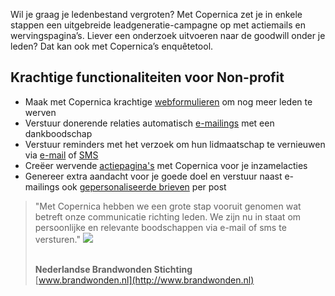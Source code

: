 Wil je graag je ledenbestand vergroten? Met Copernica zet je in enkele
stappen een uitgebreide leadgeneratie-campagne op met actiemails en
wervingspagina’s. Liever een onderzoek uitvoeren naar de goodwill onder
je leden? Dat kan ook met Copernica’s enquêtetool.

Krachtige functionaliteiten voor Non-profit
-------------------------------------------

-   Maak met Copernica krachtige
    [webformulieren](http://www.copernica.com/nl/functies/webpaginas/verschillende-soorten-webformulieren "Webformulieren")
    om nog meer leden te werven
-   Verstuur donerende relaties automatisch
    [e-mailings](http://www.copernica.com/nl/functies/e-mailings "E-mailings")
    met een dankboodschap
-   Verstuur reminders met het verzoek om hun lidmaatschap te vernieuwen
    via
    [e-mail](http://www.copernica.com/nl/functies/e-mailings/verzenden-naar-je-doelgroep "e-mail")
    of
    [SMS](http://www.copernica.com/nl/functies/mobile/sms-bericht-verzenden "SMS")
-   Creëer wervende
    [actiepagina's](http://www.copernica.com/nl/functies/webpaginas/maak-en-publiceer-je-eigen-webpaginas)
    met Copernica voor je inzamelacties
-   Genereer extra aandacht voor je goede doel en verstuur naast
    e-mailings ook [gepersonaliseerde
    brieven](./create-your-personalized-pdf.md)
    per post

> "Met Copernica hebben we een grote stap vooruit genomen wat betreft
> onze communicatie richting leden. We zijn nu in staat om persoonlijke
> en relevante boodschappen via e-mail of sms te versturen."
> ![](testimonials/nl-brandwonden-stichting.png)
>
> \
> **Nederlandse Brandwonden Stichting**\
> [www.brandwonden.nl](http://www.brandwonden.nl)
